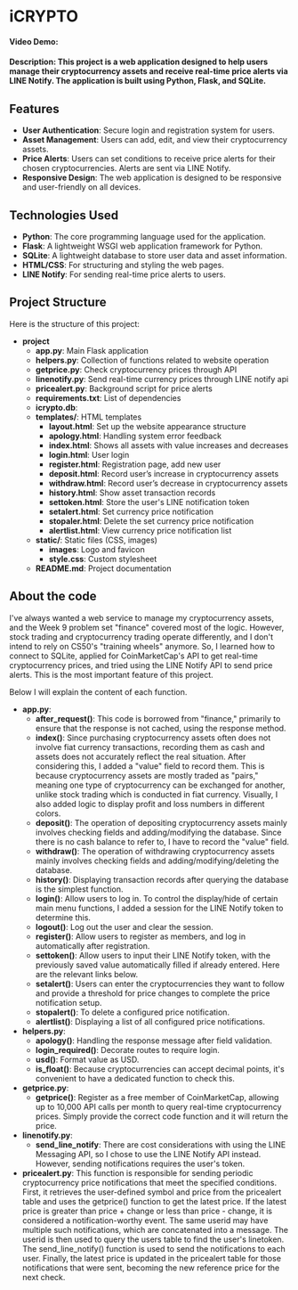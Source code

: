 # iCRYPTO
#### Video Demo:  <URL HERE>
#### Description: This project is a web application designed to help users manage their cryptocurrency assets and receive real-time price alerts via LINE Notify. The application is built using Python, Flask, and SQLite.

## Features

- **User Authentication**: Secure login and registration system for users.
- **Asset Management**: Users can add, edit, and view their cryptocurrency assets.
- **Price Alerts**: Users can set conditions to receive price alerts for their chosen cryptocurrencies. Alerts are sent via LINE Notify.
- **Responsive Design**: The web application is designed to be responsive and user-friendly on all devices.

## Technologies Used

- **Python**: The core programming language used for the application.
- **Flask**: A lightweight WSGI web application framework for Python.
- **SQLite**: A lightweight database to store user data and asset information.
- **HTML/CSS**: For structuring and styling the web pages.
- **LINE Notify**: For sending real-time price alerts to users.

## Project Structure

Here is the structure of this project:

- **project**
  - **app.py**: Main Flask application
  - **helpers.py**: Collection of functions related to website operation
  - **getprice.py**: Check cryptocurrency prices through API
  - **linenotify.py**: Send real-time currency prices through LINE notify api
  - **pricealert.py**: Background script for price alerts
  - **requirements.txt**: List of dependencies
  - **icrypto.db**: 
  - **templates/**: HTML templates
    - **layout.html**: Set up the website appearance structure
    - **apology.html**: Handling system error feedback
    - **index.html**: Shows all assets with value increases and decreases
    - **login.html**: User login
    - **register.html**: Registration page, add new user
    - **deposit.html**: Record user’s increase in cryptocurrency assets
    - **withdraw.html**: Record user’s decrease in cryptocurrency assets
    - **history.html**: Show asset transaction records
    - **settoken.html**: Store the user's LINE notification token
    - **setalert.html**: Set currency price notification
    - **stopaler.html**: Delete the set currency price notification
    - **alertlist.html**: View currency price notification list
  - **static/**: Static files (CSS, images)
    - **images**: Logo and favicon
    - **style.css**: Custom stylesheet
  - **README.md**: Project documentation
  
## About the code

I've always wanted a web service to manage my cryptocurrency assets, and the Week 9 problem set "finance" covered most of the logic. However, stock trading and cryptocurrency trading operate differently, and I don't intend to rely on CS50's "training wheels" anymore. So, I learned how to connect to SQLite, applied for CoinMarketCap's API to get real-time cryptocurrency prices, and tried using the LINE Notify API to send price alerts. This is the most important feature of this project.

Below I will explain the content of each function.

- **app.py**: 
  - **after_request()**: This code is borrowed from "finance," primarily to ensure that the response is not cached, using the response method.
  - **index()**: Since purchasing cryptocurrency assets often does not involve fiat currency transactions, recording them as cash and assets does not accurately reflect the real situation. After considering this, I added a "value" field to record them. This is because cryptocurrency assets are mostly traded as "pairs," meaning one type of cryptocurrency can be exchanged for another, unlike stock trading which is conducted in fiat currency. Visually, I also added logic to display profit and loss numbers in different colors.
  - **deposit()**: The operation of depositing cryptocurrency assets mainly involves checking fields and adding/modifying the database. Since there is no cash balance to refer to, I have to record the "value" field.
  - **withdraw()**: The operation of withdrawing cryptocurrency assets mainly involves checking fields and adding/modifying/deleting the database.
  - **history()**: Displaying transaction records after querying the database is the simplest function.
  - **login()**: Allow users to log in. To control the display/hide of certain main menu functions, I added a session for the LINE Notify token to determine this.
  - **logout()**: Log out the user and clear the session.
  - **register()**: Allow users to register as members, and log in automatically after registration.
  - **settoken()**: Allow users to input their LINE Notify token, with the previously saved value automatically filled if already entered. Here are the relevant links below.
  - **setalert()**: Users can enter the cryptocurrencies they want to follow and provide a threshold for price changes to complete the price notification setup.
  - **stopalert()**: To delete a configured price notification.
  - **alertlist()**: Displaying a list of all configured price notifications.
- **helpers.py**: 
  - **apology()**: Handling the response message after field validation.
  - **login_required()**: Decorate routes to require login.
  - **usd()**: Format value as USD.
  - **is_float()**: Because cryptocurrencies can accept decimal points, it's convenient to have a dedicated function to check this.
- **getprice.py**: 
  - **getprice()**: Register as a free member of CoinMarketCap, allowing up to 10,000 API calls per month to query real-time cryptocurrency prices. Simply provide the correct code function and it will return the price.
- **linenotify.py**:
  - **send_line_notify**: There are cost considerations with using the LINE Messaging API, so I chose to use the LINE Notify API instead. However, sending notifications requires the user's token.
- **pricealert.py**: This function is responsible for sending periodic cryptocurrency price notifications that meet the specified conditions. First, it retrieves the user-defined symbol and price from the pricealert table and uses the getprice() function to get the latest price. If the latest price is greater than price + change or less than price - change, it is considered a notification-worthy event. The same userid may have multiple such notifications, which are concatenated into a message. The userid is then used to query the users table to find the user's linetoken. The send_line_notify() function is used to send the notifications to each user. Finally, the latest price is updated in the pricealert table for those notifications that were sent, becoming the new reference price for the next check.